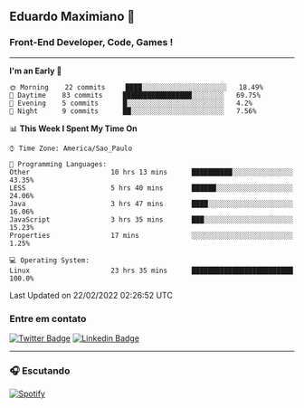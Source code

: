 ## Eduardo Maximiano 👋

### Front-End Developer, Code, Games !

---

<!--START_SECTION:waka-->
**I'm an Early 🐤** 

```text
🌞 Morning    22 commits     ████░░░░░░░░░░░░░░░░░░░░░   18.49% 
🌆 Daytime    83 commits     █████████████████░░░░░░░░   69.75% 
🌃 Evening    5 commits      █░░░░░░░░░░░░░░░░░░░░░░░░   4.2% 
🌙 Night      9 commits      ██░░░░░░░░░░░░░░░░░░░░░░░   7.56%

```


📊 **This Week I Spent My Time On** 

```text
⌚︎ Time Zone: America/Sao_Paulo

💬 Programming Languages: 
Other                    10 hrs 13 mins      ██████████░░░░░░░░░░░░░░░   43.35% 
LESS                     5 hrs 40 mins       ██████░░░░░░░░░░░░░░░░░░░   24.06% 
Java                     3 hrs 47 mins       ████░░░░░░░░░░░░░░░░░░░░░   16.06% 
JavaScript               3 hrs 35 mins       ███░░░░░░░░░░░░░░░░░░░░░░   15.23% 
Properties               17 mins             ░░░░░░░░░░░░░░░░░░░░░░░░░   1.25%

💻 Operating System: 
Linux                    23 hrs 35 mins      █████████████████████████   100.0%

```


 Last Updated on 22/02/2022 02:26:52 UTC
<!--END_SECTION:waka-->

### Entre em contato

[![Twitter Badge](https://img.shields.io/badge/-@edmaxi-1ca0f1?style=flat-square&labelColor=1ca0f1&logo=twitter&logoColor=white&link=https://twitter.com/edmaxi)](https://twitter.com/edmaxi)
[![Linkedin Badge](https://img.shields.io/badge/-Eduardo_Maximiano-0077B5?style=flat-square&logo=Linkedin&logoColor=white&link=https://www.linkedin.com/in/maximiano-eduardo)](https://www.linkedin.com/in/maximiano-eduardo)

---

### 🎧 Escutando
[![Spotify](https://novatorem-sandy.vercel.app/api/spotify)](https://open.spotify.com/user/comgigo)
